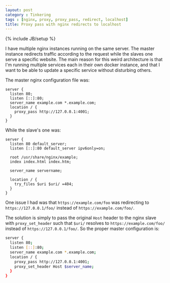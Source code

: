 ```yaml
---
layout: post
category : Tinkering
tags : [nginx, proxy, proxy_pass, redirect, localhost]
title: Proxy pass with nginx redirects to localhost
---
```

{% include JB/setup %}

I have multiple nginx instances running on the same server. The master instance 
redirects traffic according to the request while the slaves one serve
a specific website. The main reason for this weird architecture is that I'm
running multiple services each in their own docker instance, and that I want
to be able to update a specific service without disturbing others.

The master nginx configuration file was:

```
server {
  listen 80;
  listen [::]:80;
  server_name example.com *.example.com;
  location / {
    proxy_pass http://127.0.0.1:4001;
  }
}
```

While the slave's one was:

```
server {
  listen 80 default_server;
  listen [::]:80 default_server ipv6only=on;

  root /usr/share/nginx/example;
  index index.html index.htm;

  server_name servername;

  location / {
    try_files $uri $uri/ =404;
  }
}
```

One issue I had was that `https://example.com/foo` was redirecting to
`https://127.0.0.1/foo/` instead of `https://example.com/foo/`.

The solution is simply to pass the original `Host` header to the nginx slave
with `proxy_set_header` such that `$uri/` resolves to 
`https://example.com/foo/` instead of `https://127.0.0.1/foo/`.
So the proper master configuration is:

```bash
server {
  listen 80;
  listen [::]:80;
  server_name example.com *.example.com;
  location / {
    proxy_pass http://127.0.0.1:4001;
    proxy_set_header Host $server_name;
  }
}
```
